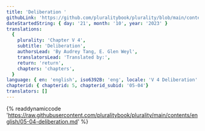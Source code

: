 ```yaml
---
title: 'Deliberation '
githubLink: 'https://github.com/pluralitybook/plurality/blob/main/contents/english/05-04-deliberation.md'
dateStartedString: { day: '21', month: '10', year: '2023' }
translations:
  {
    plurality: 'Chapter V 4',
    subtitle: 'Deliberation',
    authorsLead: 'By Audrey Tang, E. Glen Weyl',
    translatorsLead: 'Translated by:',
    return: 'return',
    chapters: 'chapters',
  }
language: { en: 'english', iso6392B: 'eng', locale: 'V 4 Deliberation' }
chapterid: { chapterid: 5, chapterid_subid: '05-04'}
translators: []
---
```

{% readdynamiccode 'https://raw.githubusercontent.com/pluralitybook/plurality/main/contents/english/05-04-deliberation.md' %}